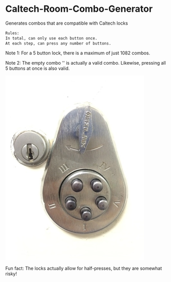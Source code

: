 Caltech-Room-Combo-Generator
============================

Generates combos that are compatible with Caltech locks

```
Rules:
In total, can only use each button once.
At each step, can press any number of buttons.
```

Note 1: For a 5 button lock, there is a maximum of just 1082 combos.

Note 2: The empty combo '' is actually a valid combo. Likewise, pressing all 5 buttons at once is also valid.

![](https://github.com/JadenGeller/Caltech-Room-Combo-Generator/blob/master/lock.jpg?raw=true)   


Fun fact: The locks actually allow for half-presses, but they are somewhat risky!
